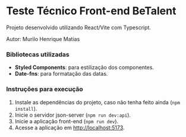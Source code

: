 # Teste Técnico Front-end BeTalent

Projeto desenvolvido utilizando React/Vite com Typescript.

Autor: Murilo Henrique Matias

### Bibliotecas utilizadas

- **Styled Components**: para estilização dos componentes.
- **Date-fns**: para formatação das datas.

### Instruções para execução

1. Instale as dependências do projeto, caso não tenha feito ainda (`npm install`).
2. Inicie o servidor json-server (`npm run dev:api`).
3. Inicie a aplicação front-end (`npm run dev`).
4. Acesse a aplicação em [http://localhost:5173](http://localhost:5173).
